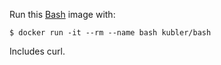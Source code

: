Run this [Bash][] image with:

    $ docker run -it --rm --name bash kubler/bash

Includes curl.

[Bash]: http://www.gnu.org/software/bash/
